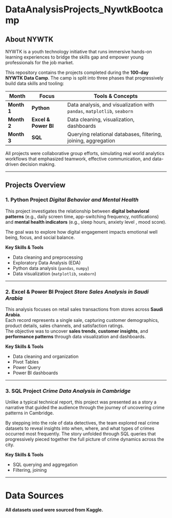 # DataAnalysisProjects_NywtkBootcamp

## About NYWTK
NYWTK is a youth technology initiative that runs immersive hands-on learning experiences to bridge the skills gap and empower young professionals for the job market. 

This repository contains the projects completed during the **100-day NYWTK Data Camp**. The camp is split into three phases that progressively build data skills and tooling:


| Month | Focus | Tools & Concepts |
|--------|--------|----------------|
| **Month 1** | **Python** | Data analysis, and visualization with `pandas`, `matplotlib`, `seaborn` |
| **Month 2** | **Excel & Power BI** | Data cleaning, visualization, dashboards |
| **Month 3** | **SQL** | Querying relational databases, filtering, joining, aggregation |

All projects were collaborative group efforts, simulating real world analytics workflows that emphasized teamwork, effective communication, and data-driven decision making.

---
## Projects Overview

### 1. Python Project *Digital Behavior and Mental Health*

This project investigates the relationship between **digital behavioral patterns** (e.g., daily screen time, app-switching frequency, notifications) and **mental health indicators** (e.g., sleep hours, anxiety level , mood score).  

The goal was to explore how digital engagement impacts emotional well being, focus, and social balance.

**Key Skills & Tools**
- Data cleaning and preprocessing  
- Exploratory Data Analysis (EDA)  
- Python data analysis (`pandas`, `numpy`)  
- Data visualization (`matplotlib`, `seaborn`)  


---

###  2. Excel & Power BI Project *Store Sales Analysis in Saudi Arabia*

This analysis focuses on retail sales transactions from stores across **Saudi Arabia**.  
Each record represents a single sale, capturing customer demographics, product details, sales channels, and satisfaction ratings.  
The objective was to uncover **sales trends**, **customer insights**, and **performance patterns** through data visualization and dashboards.

**Key Skills & Tools**
- Data cleaning and organization 
- Pivot Tables
- Power Query
- Power BI dashboards

---

###  3. SQL Project *Crime Data Analysis in Cambridge*

Unlike a typical technical report, this project was presented as a story  a narrative that guided the audience through the journey of uncovering crime patterns in Cambridge.

By stepping into the role of data detectives, the team explored real crime datasets to reveal insights into when, where, and what types of crimes occurred most frequently. The story unfolded through SQL queries that progressively pieced together the full picture of crime dynamics across the city.

**Key Skills & Tools**
- SQL querying and aggregation
- Filtering, joining  

---
# Data Sources

**All datasets used were sourced from Kaggle.**
